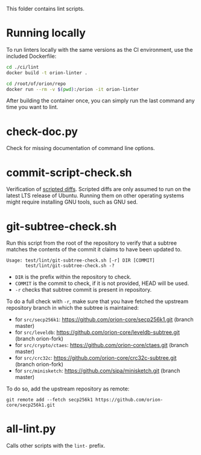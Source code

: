 This folder contains lint scripts.

Running locally
===============

To run linters locally with the same versions as the CI environment, use the included
Dockerfile:

```sh
cd ./ci/lint
docker build -t orion-linter .

cd /root/of/orion/repo
docker run --rm -v $(pwd):/orion -it orion-linter
```

After building the container once, you can simply run the last command any time you
want to lint.


check-doc.py
============
Check for missing documentation of command line options.

commit-script-check.sh
======================
Verification of [scripted diffs](/doc/developer-notes.md#scripted-diffs).
Scripted diffs are only assumed to run on the latest LTS release of Ubuntu. Running them on other operating systems
might require installing GNU tools, such as GNU sed.

git-subtree-check.sh
====================
Run this script from the root of the repository to verify that a subtree matches the contents of
the commit it claims to have been updated to.

```
Usage: test/lint/git-subtree-check.sh [-r] DIR [COMMIT]
       test/lint/git-subtree-check.sh -?
```

- `DIR` is the prefix within the repository to check.
- `COMMIT` is the commit to check, if it is not provided, HEAD will be used.
- `-r` checks that subtree commit is present in repository.

To do a full check with `-r`, make sure that you have fetched the upstream repository branch in which the subtree is
maintained:
* for `src/secp256k1`: https://github.com/orion-core/secp256k1.git (branch master)
* for `src/leveldb`: https://github.com/orion-core/leveldb-subtree.git (branch orion-fork)
* for `src/crypto/ctaes`: https://github.com/orion-core/ctaes.git (branch master)
* for `src/crc32c`: https://github.com/orion-core/crc32c-subtree.git (branch orion-fork)
* for `src/minisketch`: https://github.com/sipa/minisketch.git (branch master)

To do so, add the upstream repository as remote:

```
git remote add --fetch secp256k1 https://github.com/orion-core/secp256k1.git
```

all-lint.py
===========
Calls other scripts with the `lint-` prefix.
